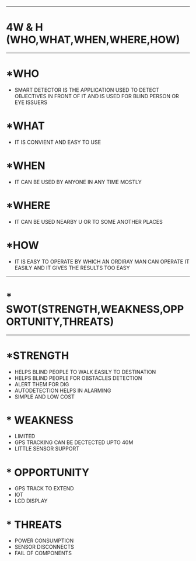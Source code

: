 ---------------------------------------------------------------------------------------------------
# 4W & H   (WHO,WHAT,WHEN,WHERE,HOW)
---------------------------------------------------------------------------------------------------
# *WHO
* SMART DETECTOR IS THE APPLICATION USED TO DETECT OBJECTIVES IN FRONT OF IT AND IS USED FOR BLIND PERSON OR EYE ISSUERS
# *WHAT
*  IT IS CONVIENT AND EASY TO USE
# *WHEN
* IT CAN BE USED BY ANYONE IN ANY TIME MOSTLY  
# *WHERE
* IT CAN BE USED NEARBY U OR TO SOME ANOTHER PLACES
# *HOW 
* IT IS EASY TO OPERATE BY WHICH AN ORDIRAY MAN CAN OPERATE IT EASILY AND IT GIVES THE RESULTS TOO EASY

-----------------------------------------------------------------------------------------------------
# * SWOT(STRENGTH,WEAKNESS,OPPORTUNITY,THREATS)
-----------------------------------------------------------------------------------------------------
# *STRENGTH
* HELPS BLIND PEOPLE TO WALK EASILY TO DESTINATION
* HELPS BLIND PEOPLE FOR OBSTACLES DETECTION
* ALERT THEM FOR DIG 
* AUTODETECTION HELPS IN ALARMING
* SIMPLE AND LOW COST
# * WEAKNESS
* LIMITED
* GPS TRACKING CAN BE DECTECTED UPTO 40M
* LITTLE SENSOR SUPPORT
# * OPPORTUNITY
* GPS TRACK TO EXTEND
* IOT 
* LCD DISPLAY
# * THREATS
* POWER CONSUMPTION
* SENSOR DISCONNECTS
* FAIL OF COMPONENTS
